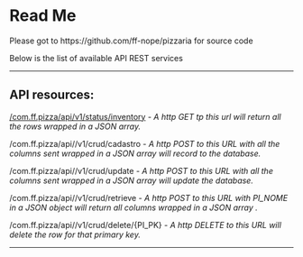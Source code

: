 <!DOCTYPE html>
<html>
<head>
<meta charset="ISO-8859-1">
<title>readme</title>
</head>
<body>

<h1>Read Me</h1>


<p>	Please got to https://github.com/ff-nope/pizzaria for source code
</p>
<p>Below is the list of available API REST services <br />
	
</p>
<hr>

<h2>API resources: </h2>
<p>
	<a href="http://192.168.1.10:7001/com.ff.pizza/api/v1/status/inventory">/com.ff.pizza/api/v1/status/inventory</a> - <em>A http GET tp this url will return all the rows wrapped in a JSON array.</em>
</p>
<p>
    </p>
	/com.ff.pizza/api//v1/crud/cadastro</a> - <em>A http POST to this URL with all the columns sent wrapped in a JSON array will record to the database.</em>
</p>
<p>
    </p>
	/com.ff.pizza/api//v1/crud/update</a> - <em>A http POST to this URL with all the columns sent wrapped in a JSON array will update the database.</em>
</p>
<p>
    </p>
	/com.ff.pizza/api//v1/crud/retrieve</a> - <em>A http POST to this URL with PI_NOME in a JSON object will return all columns wrapped in a JSON array .</em>
</p>
<p>
    </p>
	/com.ff.pizza/api//v1/crud/delete/{PI_PK}</a> - <em>A http DELETE to this URL will delete the row for that primary key.</em>
</p>



<hr>

























</body>
</html>
